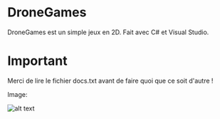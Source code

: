# DroneGames
DroneGames est un simple jeux en 2D. Fait avec C# et Visual Studio.

# Important

Merci de lire le fichier docs.txt avant de faire quoi que ce soit d'autre !

Image:

![alt text](https://github.com/Nde-Code/FunctionPackGenerator/blob/main/assets/miniature.png)
